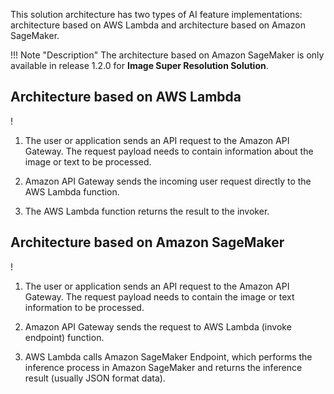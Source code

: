 This solution architecture has two types of AI feature implementations: architecture based on AWS Lambda and architecture based on Amazon SageMaker.

!!! Note "Description"
    The architecture based on Amazon SageMaker is only available in release 1.2.0 for **Image Super Resolution Solution**.

## Architecture based on AWS Lambda

! [](./images/arch-lambda.png)

1. The user or application sends an API request to the Amazon API Gateway. The request payload needs to contain information about the image or text to be processed.

2. Amazon API Gateway sends the incoming user request directly to the AWS Lambda function. 

3. The AWS Lambda function returns the result to the invoker.

## Architecture based on Amazon SageMaker

! [](./images/arch-sagemaker.png)

1. The user or application sends an API request to the Amazon API Gateway. The request payload needs to contain the image or text information to be processed.

2. Amazon API Gateway sends the request to AWS Lambda (invoke endpoint) function.

3. AWS Lambda calls Amazon SageMaker Endpoint, which performs the inference process in Amazon SageMaker and returns the inference result (usually JSON format data).
